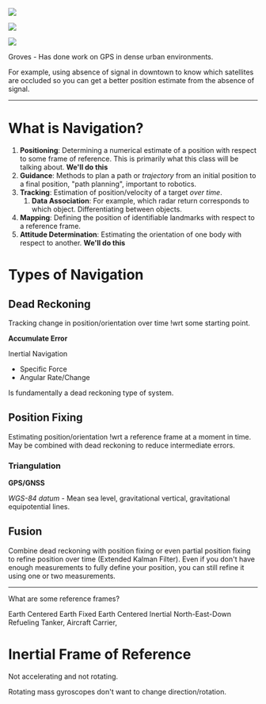 ![](!imgdir/screenshot_gEgrxvS5tKkF9xAz.png)

![](!imgdir/screenshot_e5KkHPmtMsWPKJy7.png)

![](!imgdir/screenshot_sNpJnbb3QNmxElRW.png)

Groves - Has done work on GPS in dense urban environments.

For example, using absence of signal in downtown to know which satellites are occluded so you can get a better position estimate from the absence of signal.

***

# What is Navigation?

1. **Positioning**: Determining a numerical estimate of a position with respect to some frame of reference. This is primarily what this class will be talking about. **We'll do this**
2. **Guidance**: Methods to plan a path or *trajectory* from an initial position to a final position, "path planning", important to robotics.
3. **Tracking**: Estimation of position/velocity of a target *over time*.
   1. **Data Association**: For example, which radar return corresponds to which object. Differentiating between objects.
4. **Mapping**: Defining the position of identifiable landmarks with respect to a reference frame.
5. **Attitude Determination**: Estimating the orientation of one body with respect to another. **We'll do this**

# Types of Navigation

## Dead Reckoning

Tracking change in position/orientation over time !wrt some starting point.

**Accumulate Error**

Inertial Navigation

- Specific Force
- Angular Rate/Change

Is fundamentally a dead reckoning type of system.

## Position Fixing

Estimating position/orientation !wrt a reference frame at a moment in time.
May be combined with dead reckoning to reduce intermediate errors.

### Triangulation

**GPS/GNSS**

*WGS-84 datum* - Mean sea level, gravitational vertical, gravitational equipotential lines.

## Fusion

Combine dead reckoning with position fixing or even partial position fixing to refine position over time (Extended Kalman Filter).
Even if you don't have enough measurements to fully define your position, you can still refine it using one or two measurements.

***

What are some reference frames?

Earth Centered Earth Fixed
Earth Centered Inertial
North-East-Down
Refueling Tanker, Aircraft Carrier, 

# Inertial Frame of Reference

Not accelerating and not rotating.

Rotating mass gyroscopes don't want to change direction/rotation.

